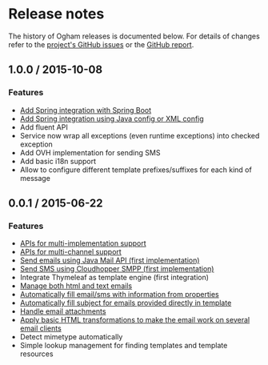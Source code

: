 # Release notes

The history of Ogham releases is documented below. For details of changes refer to the [project's GitHub issues][issues] or the [GitHub report][github-report].

[issues]: https://github.com/groupe-sii/ogham/issues?state=closed
[github-report]: github-report.html



## 1.0.0 / 2015-10-08

### Features

- [Add Spring integration with Spring Boot](usage/integration.html#integrate-with-spring-boot)
- [Add Spring integration using Java config or XML config](usage/integration.html#manual-integration-with-spring)
- Add fluent API
- Service now wrap all exceptions (even runtime exceptions) into checked exception
- Add OVH implementation for sending SMS
- Add basic i18n support
- Allow to configure different template prefixes/suffixes for each kind of message 


## 0.0.1 / 2015-06-22

### Features

- [APIs for multi-implementation support](config/select-implementation.html)
- [APIs for multi-channel support](usage/index.html)
- [Send emails using Java Mail API (first implementation)](config/select-implementation.html#email)
- [Send SMS using Cloudhopper SMPP (first implementation)](config/select-implementation.html#sms)
- Integrate Thymeleaf as template engine (first integration)
- [Manage both html and text emails](usage/how-to-send-email.html#both-html-and-text)
- [Automatically fill email/sms with information from properties](config/properties.html)
- [Automatically fill subject for emails provided directly in template](usage/how-to-send-email.html#sending-email-with-subject-from-template)
- [Handle email attachments](usage/how-to-send-email.html#attachments)
- [Apply basic HTML transformations to make the email work on several email clients](features/hidden-complexity.html)
- Detect mimetype automatically
- Simple lookup management for finding templates and template resources